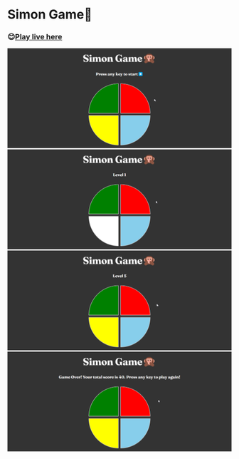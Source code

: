# Simon Game🙈

### 😊[Play live here](https://shrestha-ashish.github.io/Simon-Game/)

![](./images/1.png)
![](./images/2.png)
![](./images/3.png)
![](./images/4.png)
